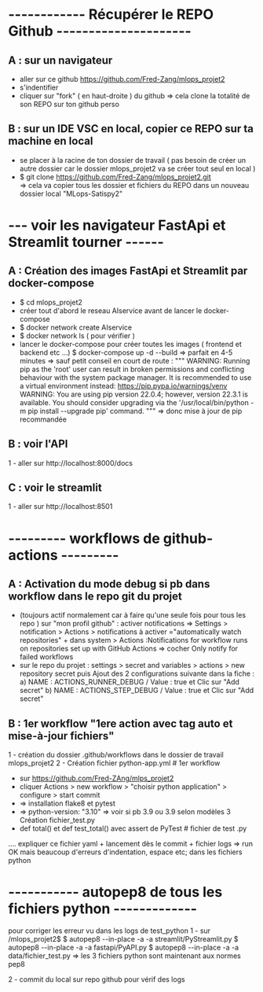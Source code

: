 # ------------ Récupérer le REPO Github --------------------- #

## A : sur un navigateur
 - aller sur ce github https://github.com/Fred-Zang/mlops_projet2
 - s'indentifier 
 - cliquer sur "fork" ( en haut-droite ) du github 
    => cela clone la totalité de son REPO sur ton github perso

## B : sur un IDE VSC en local, copier ce REPO sur ta machine en local
 - se placer à la racine de ton dossier de travail ( pas besoin de créer un autre dossier car le dossier mlops_projet2 va se créer tout seul en local )
 - $ git clone https://github.com/Fred-Zang/mlops_projet2.git  
    => cela va copier tous les dossier et fichiers du REPO dans un nouveau dossier local "MLops-Satispy2"

# --- voir les navigateur FastApi et Streamlit tourner ------ #
## A : Création des images FastApi et Streamlit par docker-compose
 - $ cd mlops_projet2
 - créer tout d'abord le reseau AIservice avant de lancer le docker-compose    
 - $ docker network create AIservice
 - $ docker network ls   ( pour vérifier )
 - lancer le docker-compose pour créer toutes les images ( frontend et backend etc ...)
    $ docker-compose up -d --build
    => parfait en 4-5 minutes
    => sauf petit conseil en court de route :
    """ WARNING: Running pip as the 'root' user can result in broken permissions and conflicting behaviour with the system package manager. 
    It is recommended to use a virtual environment instead: https://pip.pypa.io/warnings/venv
    WARNING: You are using pip version 22.0.4; however, version 22.3.1 is available.
    You should consider upgrading via the '/usr/local/bin/python -m pip install --upgrade pip' command. """
    => donc mise à jour de pip recommandée

## B : voir l'API
1 - aller sur http://localhost:8000/docs

## C :  voir le streamlit
1 - aller sur http://localhost:8501


# --------- workflows de github-actions --------- #
## A : Activation du mode debug si pb dans workflow dans le repo git du projet
* (toujours actif normalement car à faire qu'une seule fois pour tous les repo )
sur "mon profil github" : activer notifications  => Settings > notification > Actions > notifications à activer ="automatically watch repositories" + dans system > Actions :Notifications for workflow runs on repositories set up with GitHub Actions => cocher Only notify for failed workflows
* sur le repo du projet : settings > secret and variables > actions > new repository secret
puis  Ajout des 2 configurations suivante dans la fiche : 
a) NAME : ACTIONS_RUNNER_DEBUG  / Value : true  et Clic sur "Add secret"
b) NAME : ACTIONS_STEP_DEBUG  / Value : true  et Clic sur "Add secret"


## B : 1er workflow "1ere action avec tag auto et mise-à-jour fichiers"
1 - création du dossier .github/workflows dans le dossier de travail mlops_projet2
2 -	Création fichier python-app.yml  # 1er workflow
- sur https://github.com/Fred-ZAng/mlps_projet2
- cliquer Actions > new workflow > "choisir python application" > configure > start commit
-	=> installation flake8 et pytest
-	=> python-version: "3.10"  => voir si pb 3.9 ou 3.9 selon modèles
3	Création fichier_test.py
-	def total() et def test_total() avec assert de PyTest # fichier de test .py

.... expliquer ce fichier yaml + lancement dès le commit + fichier logs => run OK mais beaucoup d'erreurs 
d'indentation, espace etc; dans les fichiers python


# -----------  autopep8 de tous les fichiers python -------------
pour corriger les erreur vu dans les logs de test_python
1 - sur /mlops_projet2$ 
$ autopep8 --in-place -a -a streamlit/PyStreamlit.py
$ autopep8 --in-place -a -a fastapi/PyAPI.py
$ autopep8 --in-place -a -a data/fichier_test.py
=> les 3 fichiers python sont maintenant aux normes pep8

2 - commit du local sur repo github pour vérif des logs






